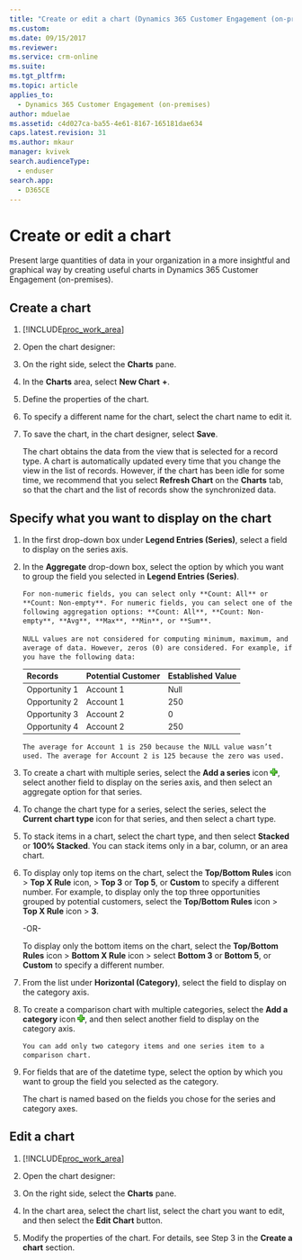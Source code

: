 ```yaml
---
title: "Create or edit a chart (Dynamics 365 Customer Engagement (on-premises)) | MicrosoftDocs"
ms.custom: 
ms.date: 09/15/2017
ms.reviewer: 
ms.service: crm-online
ms.suite: 
ms.tgt_pltfrm: 
ms.topic: article
applies_to: 
  - Dynamics 365 Customer Engagement (on-premises)
author: mduelae
ms.assetid: c4d027ca-ba55-4e61-8167-165181dae634
caps.latest.revision: 31
ms.author: mkaur
manager: kvivek
search.audienceType: 
  - enduser
search.app: 
  - D365CE
---
```

# Create or edit a chart

Present large quantities of data in your organization in a more insightful and graphical way by creating useful charts in Dynamics 365 Customer Engagement (on-premises).  
  
  
## Create a chart  
  
1. [!INCLUDE[proc_work_area](../includes/proc-work-area.md)]  
  
2. Open the chart designer:  
  
3. On the right side, select the **Charts** pane.  
  
4. In the **Charts** area, select **New Chart** **+**.  
  
5. Define the properties of the chart.  
  
6. To specify a different name for the chart, select the chart name to edit it.  
  
6. To save the chart, in the chart designer, select **Save**.  
  
   The chart obtains the data from the view that is selected for a record type. A chart is automatically updated every time that you change the view in the list of records. However, if the chart has been idle for some time, we recommend that you select **Refresh Chart** on the **Charts** tab, so that the chart and the list of records show the synchronized data.  
  
## Specify what you want to display on the chart  

1.  In the first drop-down box under **Legend Entries (Series)**, select a field to display on the series axis.  

2.  In the **Aggregate** drop-down box, select the option by which you want to group the field you selected in **Legend Entries (Series)**.  

        For non-numeric fields, you can select only **Count: All** or **Count: Non-empty**. For numeric fields, you can select one of the following aggregation options: **Count: All**, **Count: Non-empty**, **Avg**, **Max**, **Min**, or **Sum**.  

        NULL values are not considered for computing minimum, maximum, and average of data. However, zeros (0) are considered. For example, if you have the following data:  

    |Records|Potential Customer|Established Value|  
    |-------------|------------------------|-----------------------|  
    |Opportunity 1|Account 1|Null|  
    |Opportunity 2|Account 1|250|  
    |Opportunity 3|Account 2|0|  
    |Opportunity 4|Account 2|250|  

        The average for Account 1 is 250 because the NULL value wasn’t used. The average for Account 2 is 125 because the zero was used.  

3.  To create a chart with multiple series, select the **Add a series** icon ![add&#95;series](../basics/media/add-series.png "add_series"), select another field to display on the series axis, and then select an aggregate option for that series.  

4.  To change the chart type for a series, select the series, select the **Current chart type** icon for that series, and then select a chart type.  

5.  To stack items in a chart, select the chart type, and then select **Stacked** or **100% Stacked**. You can stack items only in a bar, column, or an area chart.  

6.  To display only top items on the chart, select the **Top/Bottom Rules** icon > **Top X Rule** icon, > **Top 3** or **Top 5**, or **Custom** to specify a different number. For example, to display only the top three opportunities grouped by potential customers, select the **Top/Bottom Rules** icon > **Top X Rule** icon > **3**.  

    -OR-  

    To display only the bottom items on the chart, select the **Top/Bottom Rules** icon > **Bottom X Rule** icon > select **Bottom 3** or **Bottom 5**, or **Custom** to specify a different number.  

7.  From the list under **Horizontal (Category)**, select the field to display on the category axis.  

8.  To create a comparison chart with multiple categories, select the **Add a category** icon ![add&#95;series](../basics/media/add-series.png "add_series"), and then select another field to display on the category axis.  

        You can add only two category items and one series item to a comparison chart.  

9. For fields that are of the datetime type, select the option by which you want to group the field you selected as the category.  

    The chart is named based on the fields you chose for the series and category axes.  

## Edit a chart  
  
1. [!INCLUDE[proc_work_area](../includes/proc-work-area.md)]  
  
2. Open the chart designer:  
  
3. On the right side, select the **Charts** pane.  

4. In the chart area, select the chart list, select the chart you want to edit, and then select the **Edit Chart** button.  
  
5. Modify the properties of the chart. For details, see Step 3 in the **Create a chart** section.  
  

 
 
